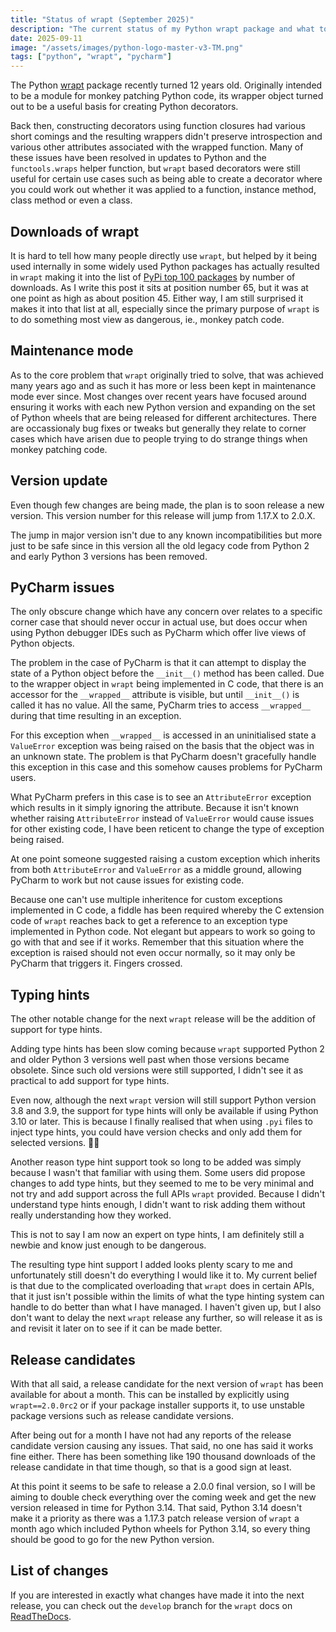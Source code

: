 ```yaml
---
title: "Status of wrapt (September 2025)"
description: "The current status of my Python wrapt package and what to expect next."
date: 2025-09-11
image: "/assets/images/python-logo-master-v3-TM.png"
tags: ["python", "wrapt", "pycharm"]
---
```


The Python [wrapt](https://pypi.org/project/wrapt/) package recently turned 12 years old. Originally intended to be a module for monkey patching Python code, its wrapper object turned out to be a useful basis for creating Python decorators.

Back then, constructing decorators using function closures had various short comings and the resulting wrappers didn't preserve introspection and various other attributes associated with the wrapped function. Many of these issues have been resolved in updates to Python and the `functools.wraps` helper function, but `wrapt` based decorators were still useful for certain use cases such as being able to create a decorator where you could work out whether it was applied to a function, instance method, class method or even a class.

## Downloads of wrapt

It is hard to tell how many people directly use `wrapt`, but helped by it being used internally in some widely used Python packages has actually resulted in `wrapt` making it into the list of [PyPi top 100 packages](https://hugovk.github.io/top-pypi-packages/) by number of downloads. As I write this post it sits at position number 65, but it was at one point as high as about position 45. Either way, I am still surprised it makes it into that list at all, especially since the primary purpose of `wrapt` is to do something most view as dangerous, ie., monkey patch code.

## Maintenance mode

As to the core problem that `wrapt` originally tried to solve, that was achieved many years ago and as such it has more or less been kept in maintenance mode ever since. Most changes over recent years have focused around ensuring it works with each new Python version and expanding on the set of Python wheels that are being released for different architectures. There are occassionaly bug fixes or tweaks but generally they relate to corner cases which have arisen due to people trying to do strange things when monkey patching code.

## Version update

Even though few changes are being made, the plan is to soon release a new version. This version number for this release will jump from 1.17.X to 2.0.X.

The jump in major version isn't due to any known incompatibilities but more just to be safe since in this version all the old legacy code from Python 2 and early Python 3 versions has been removed.

## PyCharm issues

The only obscure change which have any concern over relates to a specific corner case that should never occur in actual use, but does occur when using Python debugger IDEs such as PyCharm which offer live views of Python objects.

The problem in the case of PyCharm is that it can attempt to display the state of a Python object before the `__init__()` method has been called. Due to the wrapper object in `wrapt` being implemented in C code, that there is an accessor for the `__wrapped__` attribute is visible, but until `__init__()` is called it has no value. All the same, PyCharm tries to access `__wrapped__` during that time resulting in an exception.

For this exception when `__wrapped__` is accessed in an uninitialised state a `ValueError` exception was being raised on the basis that the object was in an unknown state. The problem is that PyCharm doesn't gracefully handle this exception in this case and this somehow causes problems for PyCharm users.

What PyCharm prefers in this case is to see an `AttributeError` exception which results in it simply ignoring the attribute. Because it isn't known whether raising `AttributeError` instead of `ValueError` would cause issues for other existing code, I have been reticent to change the type of exception being raised.

At one point someone suggested raising a custom exception which inherits from both `AttributeError` and `ValueError` as a middle ground, allowing PyCharm to work but not cause issues for existing code.

Because one can't use multiple inheritence for custom exceptions implemented in C code, a fiddle has been required whereby the C extension code of `wrapt` reaches back to get a reference to an exception type implemented in Python code. Not elegant but appears to work so going to go with that and see if it works. Remember that this situation where the exception is raised should not even occur normally, so it may only be PyCharm that triggers it. Fingers crossed.

## Typing hints

The other notable change for the next `wrapt` release will be the addition of support for type hints.

Adding type hints has been slow coming because `wrapt` supported Python 2 and older Python 3 versions well past when those versions became obsolete. Since such old versions were still supported, I didn't see it as practical to add support for type hints.

Even now, although the next `wrapt` version will still support Python version 3.8 and 3.9, the support for type hints will only be available if using Python 3.10 or later. This is because I finally realised that when using `.pyi` files to inject type hints, you could have version checks and only add them for selected versions. 🤦‍♂️

Another reason type hint support took so long to be added was simply because I wasn't that familiar with using them. Some users did propose changes to add type hints, but they seemed to me to be very minimal and not try and add support across the full APIs `wrapt` provided. Because I didn't understand type hints enough, I didn't want to risk adding them without really understanding how they worked.

This is not to say I am now an expert on type hints, I am definitely still a newbie and know just enough to be dangerous.

The resulting type hint support I added looks plenty scary to me and unfortunately still doesn't do everything I would like it to. My current belief is that due to the complicated overloading that `wrapt` does in certain APIs, that it just isn't possible within the limits of what the type hinting system can handle to do better than what I have managed. I haven't given up, but I also don't want to delay the next `wrapt` release any further, so will release it as is and revisit it later on to see if it can be made better.

## Release candidates

With that all said, a release candidate for the next version of `wrapt` has been available for about a month. This can be installed by explicitly using `wrapt==2.0.0rc2` or if your package installer supports it, to use unstable package versions such as release candidate versions.

After being out for a month I have not had any reports of the release candidate version causing any issues. That said, no one has said it works fine either. There has been something like 190 thousand downloads of the release candidate in that time though, so that is a good sign at least.

At this point it seems to be safe to release a 2.0.0 final version, so I will be aiming to double check everything over the coming week and get the new version released in time for Python 3.14. That said, Python 3.14 doesn't make it a priority as there was a 1.17.3 patch release version of `wrapt` a month ago which included Python wheels for Python 3.14, so every thing should be good to go for the new Python version.

## List of changes

If you are interested in exactly what changes have made it into the next release, you can check out the `develop` branch for the `wrapt` docs on [ReadTheDocs](https://wrapt.readthedocs.io/en/develop/changes.html).
